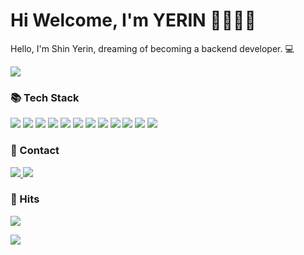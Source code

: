 <h1>
  Hi Welcome, I'm YERIN 👋🏻🫶🏻
</h1>

<p>
 Hello, I'm Shin Yerin, dreaming of becoming a backend developer. 💻
</p>


  <p align="left">
    <img src="https://github-readme-stats.vercel.app/api?username=nyeroni&show_icons=true&theme=graywhite" />
  </p>

  <h3><b>📚 Tech Stack</b></h3>
  <p align="left">
    <img src="https://img.shields.io/badge/spring-6DB33F?style=for-the-badge&logo=spring&logoColor=ffdd54"/>
    <img src="https://img.shields.io/badge/Java-007396?style=for-the-badge&logo=Java&logoColor=white"/>
    <img src="https://img.shields.io/badge/Amazon AWS-232F3E?style=for-the-badge&logo=amazon aws&logoColor=white"> 
    <img src="https://img.shields.io/badge/MySQL-4479A1.svg?&style=for-the-badge&logo=MySQL&logoColor=white"/>
    <img src="https://img.shields.io/badge/linux-FCC624?style=for-the-badge&logo=linux&logoColor=black"> 
    <img src="https://img.shields.io/badge/firebase-FFCA28?style=for-the-badge&logo=firebase&logoColor=white">
    <img src="https://img.shields.io/badge/c++-%2300599C.svg?style=for-the-badge&logo=c%2B%2B&logoColor=white"/>
    <img src="https://img.shields.io/badge/python-4169E1?style=for-the-badge&logo=python&logoColor=ffdd54"/>
    <img src="https://img.shields.io/badge/JavaScript-F7DF1E.svg?&style=for-the-badge&logo=JavaScript&logoColor=white"/>
    <img src="https://img.shields.io/badge/HTML5-E34F26.svg?&style=for-the-badge&logo=HTML5&logoColor=white"/>
    <img src="https://img.shields.io/badge/CSS3-1572B6.svg?&style=for-the-badge&logo=CSS3&logoColor=white"/>
    <img src="https://img.shields.io/badge/bootstrap-7952B3?style=flat-square&logo=bootstrap&logoColor=white">

  </p>

  <h3><b>💌 Contact </b></h3>
  <p align="left">
    <a href="https://nyeroni.tistory.com/" target="_blank">
      <img src="https://img.shields.io/badge/Tech%20Blog-11B48A?style=flat-square&logo=Velog&logoColor=white&link=[https://nyeroni.tistory.com/](https://nyeroni.tistory.com/)"/>
    </a>
    <a href="mailto:nir2y@naver.com">
      <img src="https://img.shields.io/badge/Mail-4682B4?style=flat-square&logo=Mail&logoColor=white&link=mailto:nir2y@naver.com"/>
    </a>
  </p>

  <h3><b>🔎 Hits</b></h3>
  <p align="left">
    <a href="https://hits.seeyoufarm.com">
      <img src="https://hits.seeyoufarm.com/api/count/incr/badge.svg?url=https%3A%2F%2Fgithub.com%2Fnyeroni&count_bg=%2379C83D&title_bg=%23555555&icon=&icon_color=%23E7E7E7&title=hits&edge_flat=false"/>
    </a>
  </p>

  <p align="left">
    <a href="https://solved.ac/yerin26/">
      <img src="http://mazassumnida.wtf/api/v2/generate_badge?boj=yerin26"/>
    </a>
  </p>
</div>
